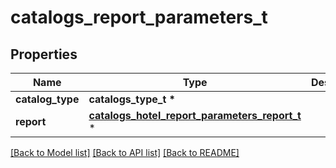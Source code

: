 # catalogs_report_parameters_t

## Properties
Name | Type | Description | Notes
------------ | ------------- | ------------- | -------------
**catalog_type** | **catalogs_type_t \*** |  | 
**report** | [**catalogs_hotel_report_parameters_report_t**](catalogs_hotel_report_parameters_report.md) \* |  | 

[[Back to Model list]](../README.md#documentation-for-models) [[Back to API list]](../README.md#documentation-for-api-endpoints) [[Back to README]](../README.md)



